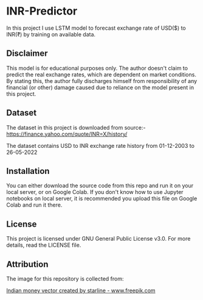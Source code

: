 # INR-Predictor

In this project I use LSTM model to forecast exchange rate of USD($) to INR(₹) by training on available data.

## Disclaimer

This model is for educational purposes only. The author doesn't claim to predict the real exchange rates, which are dependent on market conditions. By stating this, the author fully discharges himself from responsibility of any financial (or other) damage caused due to reliance on the model present in this project.

## Dataset

The dataset in this project is downloaded from source:- https://finance.yahoo.com/quote/INR=X/history/

The dataset contains USD to INR exchange rate history from 01-12-2003 to 26-05-2022

## Installation

You can either download the source code from this repo and run it on your local server, or on Google Colab. If you don't know how to use Jupyter notebooks on local server, it is recommended you upload this file on Google Colab and run it there.

## License

This project is licensed under GNU General Public License v3.0. For more details, read the LICENSE file.

## Attribution

The image for this repository is collected from:

<a href='https://www.freepik.com/vectors/indian-money'>Indian money vector created by starline - www.freepik.com</a>
